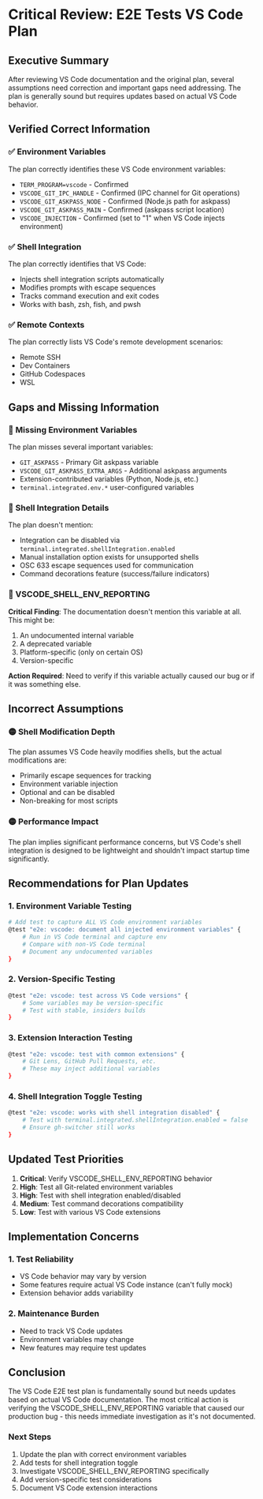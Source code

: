# Critical Review: E2E Tests VS Code Plan

## Executive Summary
After reviewing VS Code documentation and the original plan, several assumptions need correction and important gaps need addressing. The plan is generally sound but requires updates based on actual VS Code behavior.

## Verified Correct Information

### ✅ Environment Variables
The plan correctly identifies these VS Code environment variables:
- `TERM_PROGRAM=vscode` - Confirmed
- `VSCODE_GIT_IPC_HANDLE` - Confirmed (IPC channel for Git operations)
- `VSCODE_GIT_ASKPASS_NODE` - Confirmed (Node.js path for askpass)
- `VSCODE_GIT_ASKPASS_MAIN` - Confirmed (askpass script location)
- `VSCODE_INJECTION` - Confirmed (set to "1" when VS Code injects environment)

### ✅ Shell Integration
The plan correctly identifies that VS Code:
- Injects shell integration scripts automatically
- Modifies prompts with escape sequences
- Tracks command execution and exit codes
- Works with bash, zsh, fish, and pwsh

### ✅ Remote Contexts
The plan correctly lists VS Code's remote development scenarios:
- Remote SSH
- Dev Containers
- GitHub Codespaces
- WSL

## Gaps and Missing Information

### 🔴 Missing Environment Variables
The plan misses several important variables:
- `GIT_ASKPASS` - Primary Git askpass variable
- `VSCODE_GIT_ASKPASS_EXTRA_ARGS` - Additional askpass arguments
- Extension-contributed variables (Python, Node.js, etc.)
- `terminal.integrated.env.*` user-configured variables

### 🔴 Shell Integration Details
The plan doesn't mention:
- Integration can be disabled via `terminal.integrated.shellIntegration.enabled`
- Manual installation option exists for unsupported shells
- OSC 633 escape sequences used for communication
- Command decorations feature (success/failure indicators)

### 🔴 VSCODE_SHELL_ENV_REPORTING
**Critical Finding**: The documentation doesn't mention this variable at all. This might be:
1. An undocumented internal variable
2. A deprecated variable
3. Platform-specific (only on certain OS)
4. Version-specific

**Action Required**: Need to verify if this variable actually caused our bug or if it was something else.

## Incorrect Assumptions

### 🟡 Shell Modification Depth
The plan assumes VS Code heavily modifies shells, but the actual modifications are:
- Primarily escape sequences for tracking
- Environment variable injection
- Optional and can be disabled
- Non-breaking for most scripts

### 🟡 Performance Impact
The plan implies significant performance concerns, but VS Code's shell integration is designed to be lightweight and shouldn't impact startup time significantly.

## Recommendations for Plan Updates

### 1. Environment Variable Testing
```bash
# Add test to capture ALL VS Code environment variables
@test "e2e: vscode: document all injected environment variables" {
    # Run in VS Code terminal and capture env
    # Compare with non-VS Code terminal
    # Document any undocumented variables
}
```

### 2. Version-Specific Testing
```bash
@test "e2e: vscode: test across VS Code versions" {
    # Some variables may be version-specific
    # Test with stable, insiders builds
}
```

### 3. Extension Interaction Testing
```bash
@test "e2e: vscode: test with common extensions" {
    # Git Lens, GitHub Pull Requests, etc.
    # These may inject additional variables
}
```

### 4. Shell Integration Toggle Testing
```bash
@test "e2e: vscode: works with shell integration disabled" {
    # Test with terminal.integrated.shellIntegration.enabled = false
    # Ensure gh-switcher still works
}
```

## Updated Test Priorities

1. **Critical**: Verify VSCODE_SHELL_ENV_REPORTING behavior
2. **High**: Test all Git-related environment variables
3. **High**: Test with shell integration enabled/disabled
4. **Medium**: Test command decorations compatibility
5. **Low**: Test with various VS Code extensions

## Implementation Concerns

### 1. Test Reliability
- VS Code behavior may vary by version
- Some features require actual VS Code instance (can't fully mock)
- Extension behavior adds variability

### 2. Maintenance Burden
- Need to track VS Code updates
- Environment variables may change
- New features may require test updates

## Conclusion

The VS Code E2E test plan is fundamentally sound but needs updates based on actual VS Code documentation. The most critical action is verifying the VSCODE_SHELL_ENV_REPORTING variable that caused our production bug - this needs immediate investigation as it's not documented.

### Next Steps
1. Update the plan with correct environment variables
2. Add tests for shell integration toggle
3. Investigate VSCODE_SHELL_ENV_REPORTING specifically
4. Add version-specific test considerations
5. Document VS Code extension interactions